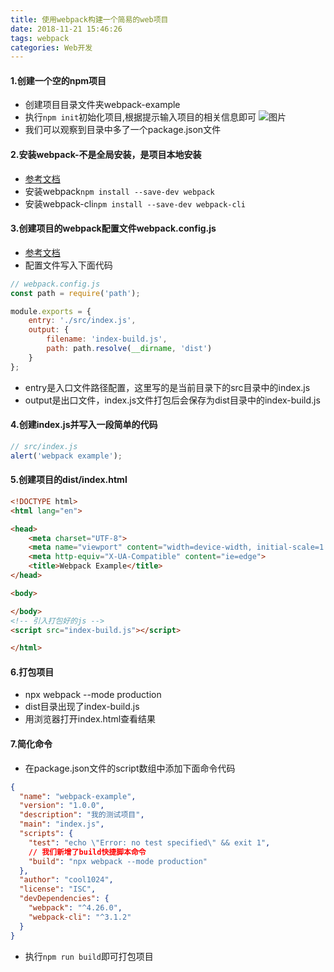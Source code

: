 ```yaml
---
title: 使用webpack构建一个简易的web项目
date: 2018-11-21 15:46:26
tags: webpack
categories: Web开发
---
```


#### 1.创建一个空的npm项目
* 创建项目目录文件夹webpack-example
* 执行`npm init`初始化项目,根据提示输入项目的相关信息即可
![图片](/images/webpack/npm-init.png)
* 我们可以观察到目录中多了一个package.json文件

#### 2.安装webpack-不是全局安装，是项目本地安装
* [参考文档](https://www.webpackjs.com/guides/installation/)
* 安装webpack`npm install --save-dev webpack`
* 安装webpack-cli`npm install --save-dev webpack-cli`

#### 3.创建项目的webpack配置文件webpack.config.js
* [参考文档](https://www.webpackjs.com/guides/getting-started/#%E4%BD%BF%E7%94%A8%E4%B8%80%E4%B8%AA%E9%85%8D%E7%BD%AE%E6%96%87%E4%BB%B6)
* 配置文件写入下面代码
```js
// webpack.config.js
const path = require('path');

module.exports = {
    entry: './src/index.js',
    output: {
        filename: 'index-build.js',
        path: path.resolve(__dirname, 'dist')
    }
};
```
* entry是入口文件路径配置，这里写的是当前目录下的src目录中的index.js
* output是出口文件，index.js文件打包后会保存为dist目录中的index-build.js

#### 4.创建index.js并写入一段简单的代码
```js
// src/index.js
alert('webpack example');
```

#### 5.创建项目的dist/index.html
```html
<!DOCTYPE html>
<html lang="en">

<head>
    <meta charset="UTF-8">
    <meta name="viewport" content="width=device-width, initial-scale=1.0">
    <meta http-equiv="X-UA-Compatible" content="ie=edge">
    <title>Webpack Example</title>
</head>

<body>

</body>
<!-- 引入打包好的js -->
<script src="index-build.js"></script>

</html>
```
#### 6.打包项目
* npx webpack --mode production
* dist目录出现了index-build.js
* 用浏览器打开index.html查看结果


#### 7.简化命令
* 在package.json文件的script数组中添加下面命令代码
```json
{
  "name": "webpack-example",
  "version": "1.0.0",
  "description": "我的测试项目",
  "main": "index.js",
  "scripts": {
    "test": "echo \"Error: no test specified\" && exit 1",
    // 我们新增了build快捷脚本命令
    "build": "npx webpack --mode production"
  },
  "author": "cool1024",
  "license": "ISC",
  "devDependencies": {
    "webpack": "^4.26.0",
    "webpack-cli": "^3.1.2"
  }
}
```
* 执行`npm run build`即可打包项目



